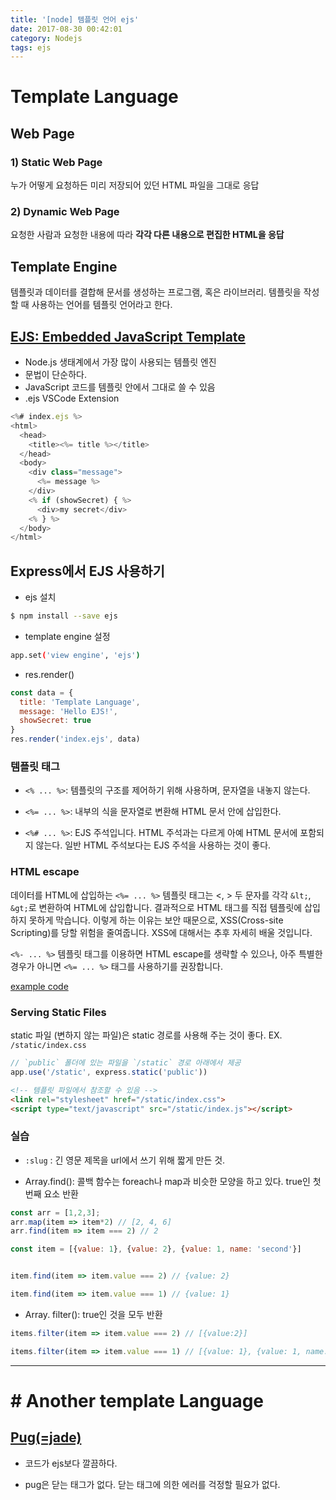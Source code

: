 ```yaml
---
title: '[node] 템플릿 언어 ejs'
date: 2017-08-30 00:42:01
category: Nodejs
tags: ejs
---
```


# Template Language

## Web Page

### 1) Static Web Page

누가 어떻게 요청하든 미리 저장되어 있던 HTML 파일을 그대로 응답

### 2) Dynamic Web Page

요청한 사람과 요청한 내용에 따라 **각각 다른 내용으로 편집한 HTML을 응답**

## Template Engine
템플릿과 데이터를 결합해 문서를 생성하는 프로그램, 혹은 라이브러리. 템플릿을 작성할 때 사용하는 언어를 템플릿 언어라고 한다.

## [EJS: Embedded JavaScript Template](http://ejs.co/)

* Node.js 생태계에서 가장 많이 사용되는 템플릿 엔진
* 문법이 단순하다.
* JavaScript 코드를 템플릿 안에서 그대로 쓸 수 있음
* .ejs VSCode Extension

```js
<%# index.ejs %>
<html>
  <head>
    <title><%= title %></title>
  </head>
  <body>
    <div class="message">
      <%= message %>
    </div>
    <% if (showSecret) { %>
      <div>my secret</div>
    <% } %>
  </body>
</html>
```

## Express에서 EJS 사용하기

* ejs 설치

```bash
$ npm install --save ejs
```

* template engine 설정

```bash
app.set('view engine', 'ejs')
```

* res.render()
```js
const data = {
  title: 'Template Language',
  message: 'Hello EJS!',
  showSecret: true
}
res.render('index.ejs', data)
```

### 템플릿 태그

* `<% ... %>`: 템플릿의 구조를 제어하기 위해 사용하며, 문자열을 내놓지 않는다.

* `<%= ... %>`: 내부의 식을 문자열로 변환해 HTML 문서 안에 삽입한다.

* `<%# ... %>`: EJS 주석입니다. HTML 주석과는 다르게 아예 HTML 문서에 포함되지 않는다. 일반 HTML 주석보다는 EJS 주석을 사용하는 것이 좋다.

### HTML escape

데이터를 HTML에 삽입하는 `<%= ... %>` 템플릿 태그는 <, > 두 문자를 각각 `&lt;`, `&gt;`로 변환하여 HTML에 삽입합니다. 결과적으로 HTML 태그를 직접 템플릿에 삽입하지 못하게 막습니다. 이렇게 하는 이유는 보안 때문으로, XSS(Cross-site Scripting)를 당할 위험을 줄여줍니다. XSS에 대해서는 추후 자세히 배울 것입니다.

`<%- ... %>` 템플릿 태그를 이용하면 HTML escape를 생략할 수 있으나, 아주 특별한 경우가 아니면 `<%= ... %>` 태그를 사용하기를 권장합니다.

[example code](https://glitch.com/edit/#!/married-wing)

### Serving Static Files

static 파일 (변하지 않는 파일)은 static 경로를 사용해 주는 것이 좋다. EX. `/static/index.css`

```js
// `public` 폴더에 있는 파일을 `/static` 경로 아래에서 제공
app.use('/static', express.static('public'))
```

```html
<!-- 템플릿 파일에서 참조할 수 있음 -->
<link rel="stylesheet" href="/static/index.css">
<script type="text/javascript" src="/static/index.js"></script>
```

### 실습

* `:slug` : 긴 영문 제목을 url에서 쓰기 위해 짧게 만든 것.

* Array.find(): 콜백 함수는 foreach나 map과 비슷한 모양을 하고 있다. true인 첫번째 요소 반환  

```js
const arr = [1,2,3];
arr.map(item => item*2) // [2, 4, 6]
arr.find(item => item === 2) // 2

const item = [{value: 1}, {value: 2}, {value: 1, name: 'second'}]


item.find(item => item.value === 2) // {value: 2}

item.find(item => item.value === 1) // {value: 1}

```

* Array. filter(): true인 것을 모두 반환

```js
items.filter(item => item.value === 2) // [{value:2}]

items.filter(item => item.value === 1) // [{value: 1}, {value: 1, name: "second"}]
```

---

# # Another template Language

## [Pug(=jade)](https://pugjs.org/api/getting-started.html)

* 코드가 ejs보다 깔끔하다.

* pug은 닫는 태그가 없다. 닫는 태그에 의한 에러를 걱정할 필요가 없다.
